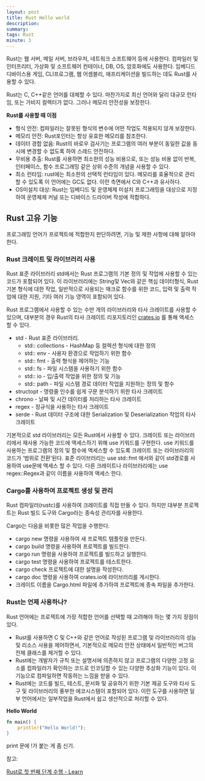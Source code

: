 ```yaml
---
layout: post
title: Rust Hello world
description:  
summary: 
tags: Rust
minute: 3
---
```



Rust는 웹 서버, 메일 서버, 브라우저, 네트워크 소프트웨어 등에 사용한다. 컴파일러 및 인터프리터, 가상화 및 소프트웨어 컨테이너, DB, OS, 암호화에도 사용한다. 임베디드 디바이스용 게임, CLI프로그램, 웹 어셈블리, 애프리케이션을 빌드하는 데도 Rust를 사용할 수 있다.

Rust는 C, C++같은 언어를 대체할 수 있다. 마찬가지로 최신 언어와 달리 대규모 런타임, 또는 가비지 컬렉터가 없다. 그러나 메모리 안전성을 보장한다.

**Rust를 사용할 때 이점**

- 형식 안전: 컴파일러는 잘못된 형식의 변수에 어떤 작업도 적용되지 않게 보장한다.
- 메모리 안전: Rust포인터는 항상 유효한 메모리를 참조한다.
- 데이터 경합 없음: Rust의 바로우 검사기는 프로그램의 여러 부분이 동일한 값을 동시에 변경할 수 없도록 하여 스레드 안전하다.
- 무비용 추출: Rust를 사용하면 최소한의 성능 비용으로, 또는 성능 비용 없이 반복, 인터페이스, 함수 프로그래밍 같은 상위 수준의 개념을 사용할 수 있다.
- 최소 런타임: rust에는 최소한의 선택적 런타임이 있다. 메모리를 효율적으로 관리할 수 있도록 이 언어에는 GC도 없다. 이런 측면에서 C와 C++과 유사하다.
- OS미설치 대상: Rust는 임베디드 및 운영체제 미설치 프로그래밍을 대상으로 지정하여 운영체제 커널 또는 디바이스 드라이버 작성에 적합하다.

## Rust 고유 기능

프로그래밍 언어가 프로젝트에 적합한지 판단하려면, 기능 및 제한 사항에 대해 알아야 한다.

### Rust 크레이트 및 라이브러리 사용

Rust 표준 라이브러리 std에서는 Rust 프로그램의 기본 정의 및 작업에 사용할 수 있는 코드가 포함되어 있다. 이 라이브러리에는 String및 Vec<T>와 같은 핵심 데이터형식, Rust 기본 형식에 대한 작업, 일반적으로 사용되는 매크로 함수를 위한 코드, 입력 및 출력 작업에 대한 지원, 기타 여러 기능 영역이 포함되어 있다.

Rust 프로그램에서 사용할 수 있는 수만 개의 라이브러리와 타사 크레이트를 사용할 수 있으며, 대부분의 경우 Rust의 타사 크레이트 리포지토리인 [crates.io](http://crates.io) 를 통해 액세스 할 수 있다. 

- std - Rust 표준 라이브러리.
    - std:: collections - HashMap 등 컬렉션 형식에 대한 정의
    - std:: env - 사용자 환경으로 작업하기 위한 함수
    - std:: fmt - 출력 형식을 제어하는 기능
    - std:: fs - 파일 시스템을 사용하기 위한 함수
    - std:: io - 입/출력 작업을 위한 정의 및 기능
    - std:: path - 파일 시스템 경로 데이터 작업을 지원하는 정의 및 함수
- structopt - 명령줄 인수를 쉽게 구문 분석하기 위한 타사 크레이트
- chrono - 날짜 및 시간 데이터를 처리하는 타사 크레이트
- regex - 정규식을 사용하는 타사 크레이트
- serde - Rust 데이터 구조에 대한 Serialization 및 Deserialization 작업의 타사 크레이트

기본적으로 std 라이브러리는 모든 Rust에서 사용할 수 있다. 크레이트 또는 라이브러리에서 재사용 가능한 코드에 액세스하기 위해 use 키워드를 구현한다. use 키워드를 사용하는 프로그램의 정의 및 함수에 액세스할 수 있도록 크레이트 또는 라이브러리의 코드가 ‘범위로 전환'된다. 표준 라이브러리는 use std::fmt 에서와 같이 std경로를 사용하여 use문에 액세스 할 수 있다. 다른 크레이트나 라이브러리에는 use regex::Regex과 같이 이름을 사용하여 액세스 한다.

### Cargo를 사용하여 프로젝트 생성 및 관리

Rust 컴파일러(rustc)를 사용하여 크레이트를 직접 만들 수 있다. 하지만 대부분 프로젝트는 Rust 빌드 도구와 Cargo라는 종속성 관리자를 사용한다.

Cargo는 다음을 비롯한 많은 작업을 수행한다.

- cargo new  명령을 사용하여 새 프로젝트 템플릿을 만든다.
- cargo build 명령을 사용하여 프로젝트를 빌드한다.
- cargo run 명령을 사용하여 프로젝트를 빌드하고 실행한다.
- cargo test 명령을 사용하여 프로젝트를 테스트한다.
- cargo check 프로젝트에 대한 설명을 작성한다.
- cargo doc 명령을 사용하여 crates.io에 라이브러리를 게시한다.
- 크레이트 이름을 Cargo.html 파일에 추가하여 프로젝트에 종속 파일을 추가한다.

### Rust는 언제 사용하나?

Rust 언어에는 프로젝트에 가장 적합한 언어를 선택할 때 고려해야 하는 몇 가지 장점이 있다.

- Rust를 사용하면 C 및 C++와 같은 언어로 작성된 프로그램 및 라이브러리의 성능 및 리소스 사용을 제어하면서, 기본적으로 메모리 안전 상태에서 일반적인 버그의 전체 클래스를 제거할 수 있다.
- Rust에는 개발자가 규칙 또는 설명서에 의존하지 않고 프로그램의 다양한 고정 요소를 컴파일러가 확인하는 코드로 인코딩할 수 있는 다양한 추상화 기능이 있다. 이 기능으로 컴파일하면 작동하는 느낌을 받을 수 있다.
- Rust에는 코드를 빌드, 테스트, 문서화 및 공유하기 위한 기본 제공 도구와 타사 도구 및 라이브러리의 풍부한 에코시스템이 포함되어 있다. 이런 도구를 사용하면 일부 언어에서는 일부작업을 Rust에서 쉽고 생산적으로 처리할 수 있다.

**Hello World**

```rust
fn main() {
	println!("Hello World!");
}
```

print 문에 !가 붙는 게 좀 신기.

참고:

[Rust로 첫 번째 단계 수행 - Learn](https://docs.microsoft.com/ko-kr/learn/paths/rust-first-steps/)